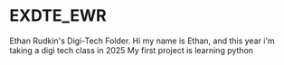 # EXDTE_EWR
Ethan Rudkin's Digi-Tech Folder.
Hi my name is Ethan, and this year i'm taking a digi tech class in 2025
My first project is learning python
